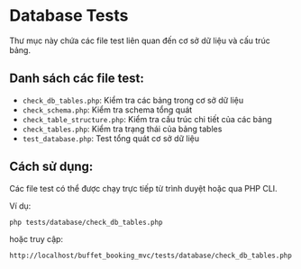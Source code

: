 # Database Tests

Thư mục này chứa các file test liên quan đến cơ sở dữ liệu và cấu trúc bảng.

## Danh sách các file test:

- `check_db_tables.php`: Kiểm tra các bảng trong cơ sở dữ liệu
- `check_schema.php`: Kiểm tra schema tổng quát
- `check_table_structure.php`: Kiểm tra cấu trúc chi tiết của các bảng
- `check_tables.php`: Kiểm tra trạng thái của bảng tables
- `test_database.php`: Test tổng quát cơ sở dữ liệu

## Cách sử dụng:

Các file test có thể được chạy trực tiếp từ trình duyệt hoặc qua PHP CLI.

Ví dụ:
```
php tests/database/check_db_tables.php
```

hoặc truy cập:
```
http://localhost/buffet_booking_mvc/tests/database/check_db_tables.php
```
